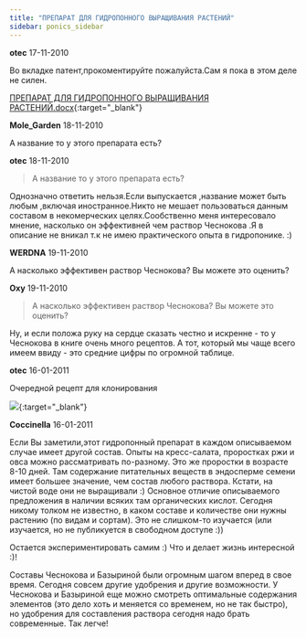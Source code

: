 ```yaml
---
title: "ПРЕПАРАТ ДЛЯ ГИДРОПОННОГО ВЫРАЩИВАНИЯ РАСТЕНИЙ"
sidebar: ponics_sidebar
---
```


**otec** 17-11-2010

Во вкладке патент,прокоментируйте пожалуйста.Сам я пока в этом деле не силен.

[ПРЕПАРАТ ДЛЯ ГИДРОПОННОГО ВЫРАЩИВАНИЯ РАСТЕНИЙ.docx](https://t.me/ponics_ru_files/0){:target="_blank"}

**Mole_Garden** 18-11-2010

А название то у этого препарата есть? 


**otec** 18-11-2010

> А название то у этого препарата есть?

Однозначно ответить нельзя.Если выпускается ,название может быть любым ,включая иностранное.Никто не мешает пользоваться данным составом в некомерческих целях.Сообственно меня интересовало мнение, насколько он эффективней чем раствор Чеснокова .Я в описание не вникал т.к не имею практического опыта в гидропонике. :)


**WERDNA** 19-11-2010

А насколько эффективен раствор Чеснокова? Вы можете это оценить?


**Oxy** 19-11-2010

> А насколько эффективен раствор Чеснокова? Вы можете это оценить?

Ну, и если положа руку на сердце сказать честно и искренне - то у Чеснокова в книге очень много рецептов. А тот, который мы чаще всего имеем ввиду - это средние цифры по огромной таблице.


**otec** 16-01-2011

Очередной рецепт для клонирования

[![](http://s2.postimage.org/2vsuwe544/image.jpg)](http://s2.postimage.org/2vsuwe544/image.jpg){:target="_blank"}


**Coccinella** 16-01-2011

Если Вы заметили,этот гидропонный препарат в каждом описываемом случае имеет другой состав. Опыты на кресс-салата, проростках ржи и овса можно рассматривать по-разному. Это же проростки в возрасте 8-10 дней. Там содержание питательных веществ в эндосперме семени имеет большее значение, чем состав любого раствора. Кстати, на чистой воде они не выращивали :) Основное отличие описываемого предложения в наличии всяких там органических кислот. Сегодня никому толком не известно, в каком составе и количестве они нужны растению (по видам и сортам). Это не слишком-то изучается (или изучается, но не публикуется в свободном доступе :))

Остается экспериментировать самим :) Что и делает жизнь интересной :)!

Составы Чеснокова и Базыриной были огромным шагом вперед в свое время. Сегодня совсем другие удобрения и другие возможности. У Чеснокова и Базыриной еще можно смотреть оптимальные содержания элементов (это дело хоть и меняется со временем, но не так быстро), но удобрения для составления раствора сегодня надо брать современные. Так легче!


